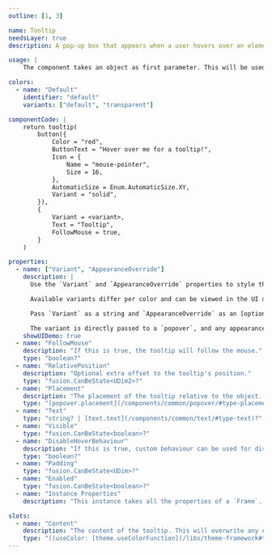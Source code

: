 ```yaml
---
outline: [1, 3]

name: Tooltip
needsLayer: true
description: A pop-up box that appears when a user hovers over an element.

usage: | 
    The component takes an object as first parameter. This will be used to find the closest [layer](/libs/theme-framework#layer) to the component. The layer will be used to position the tooltip. The second parameter are the properties. By default, the tooltip is shown when the object is hovered.

colors:
  - name: "Default"
    identifier: "default"
    variants: ["default", "transparent"]

componentCode: |
    return tooltip(
        button({
            Color = "red",
            ButtonText = "Hover over me for a tooltip!",
            Icon = {
                Name = "mouse-pointer",
                Size = 16,
            },
            AutomaticSize = Enum.AutomaticSize.XY,
            Variant = "solid",
        }),
        {
            Variant = <variant>,
            Text = "Tooltip",
            FollowMouse = true,
        }
    )

properties:
  - name: ["Variant", "AppearanceOverride"]
    description: |
      Use the `Variant` and `AppearanceOverride` properties to style the component.

      Available variants differ per color and can be viewed in the UI demo below.

      Pass `Variant` as a string and `AppearanceOverride` as an [optionalColorTable](/libs/theme-framework#type-optionalColorTable). More information on overrides can be found [here](/getting-started#appearance-overrides).

      The variant is directly passed to a `popover`, and any appearance overrides are also passed to the `popover`. As such, theming information is available [here](/components/common/popover#theming).
    showUIDemo: true
  - name: "FollowMouse"
    description: "If this is true, the tooltip will follow the mouse."
    type: "boolean?"
  - name: "RelativePosition"
    description: "Optional extra offset to the tooltip's position."
    type: "fusion.CanBeState<UDim2>?"
  - name: "Placement"
    description: "The placement of the tooltip relative to the object. If `FollowMouse` is true, this will be ignored."
    type: "[popover.placement](/components/common/popover/#type-placement)?"
  - name: "Text"
    type: "string? | [text.text](/components/common/text/#type-text)?"
  - name: "Visible"
    type: "fusion.CanBeState<boolean>?"
  - name: "DisableHoverBehaviour"
    description: "If this is true, custom behaviour can be used for displaying the tooltip, by manipulating the `Visible` property."
    type: "boolean?"
  - name: "Padding"
    type: "fusion.CanBeState<UDim>?"
  - name: "Enabled"
    type: "fusion.CanBeState<boolean>?"
  - name: "Instance Properties"
    description: "This instance takes all the properties of a `Frame`. `SpecialKeys`, such as `fusion.Children` will also be passed to the instance."

slots:
  - name: "Content"
    description: "The content of the tooltip. This will overwrite any existing content."
    type: "((useColor: [theme.useColorFunction](/libs/theme-framework#type-useColorFunction)) -> fusion.CanBeState<{ any }>)?"
---
```


<ComponentView :frontmatter="$frontmatter"/>
